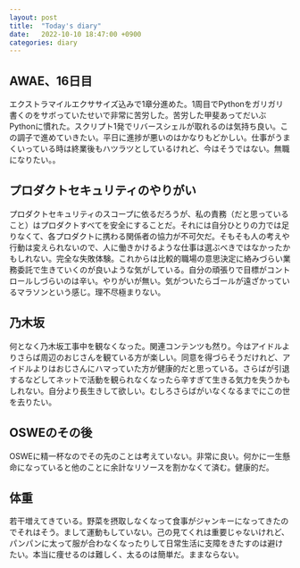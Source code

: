```yaml
---
layout: post
title:  "Today's diary"
date:   2022-10-10 18:47:00 +0900
categories: diary
---
```


## AWAE、16日目
エクストラマイルエクササイズ込みで1章分進めた。1周目でPythonをガリガリ書くのをサボっていたせいで非常に苦労した。苦労した甲斐あってだいぶPythonに慣れた。スクリプト1発でリバースシェルが取れるのは気持ち良い。この調子で進めていきたい。平日に進捗が悪いのはかなりもどかしい。仕事がうまくいっている時は終業後もハツラツとしているけれど、今はそうではない。無職になりたい。。

## プロダクトセキュリティのやりがい
プロダクトセキュリティのスコープに依るだろうが、私の責務（だと思っていること）はプロダクトすべてを安全にすることだ。それには自分ひとりの力では足りなくて、各プロダクトに携わる関係者の協力が不可欠だ。そもそも人の考えや行動は変えられないので、人に働きかけるような仕事は選ぶべきではなかったかもしれない。完全な失敗体験。これからは比較的職場の意思決定に絡みづらい業務委託で生きていくのが良いような気がしている。自分の頑張りで目標がコントロールしづらいのは辛い。やりがいが無い。気がついたらゴールが遠ざかっているマラソンという感じ。理不尽極まりない。

## 乃木坂
何となく乃木坂工事中を観なくなった。関連コンテンツも然り。今はアイドルよりさらば周辺のおじさんを観ている方が楽しい。同意を得づらそうだけれど、アイドルよりはおじさんにハマっていた方が健康的だと思っている。さらばが引退するなどしてネットで活動を観られなくなったら辛すぎて生きる気力を失うかもしれない。自分より長生きして欲しい。むしろさらばがいなくなるまでにこの世を去りたい。

## OSWEのその後
OSWEに精一杯なのでその先のことは考えていない。非常に良い。何かに一生懸命になっていると他のことに余計なリソースを割かなくて済む。健康的だ。

## 体重
若干増えてきている。野菜を摂取しなくなって食事がジャンキーになってきたのでそれはそう。まして運動もしていない。己の見てくれは重要じゃないけれど、パンパンに太って服が合わなくなったりして日常生活に支障をきたすのは避けたい。本当に痩せるのは難しく、太るのは簡単だ。ままならない。
